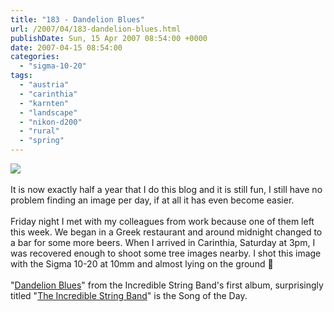 ```yaml
---
title: "183 - Dandelion Blues"
url: /2007/04/183-dandelion-blues.html
publishDate: Sun, 15 Apr 2007 08:54:00 +0000
date: 2007-04-15 08:54:00
categories: 
  - "sigma-10-20"
tags: 
  - "austria"
  - "carinthia"
  - "karnten"
  - "landscape"
  - "nikon-d200"
  - "rural"
  - "spring"
---
```

<a href="https://d25zfm9zpd7gm5.cloudfront.net/1200x1200/2007/20070414_152840_ps.jpg"><img src="https://d25zfm9zpd7gm5.cloudfront.net/0600x0600/2007/20070414_152840_ps.jpg"/></a><br/><br/>It is now exactly half a year that I do this blog and it is still fun, I still have no problem finding an image per day, if at all it has even become easier.<br/><br/>Friday night I met with my colleagues from work because one of them left this week. We began in a Greek restaurant and around midnight changed to a bar for some more beers. When I arrived in Carinthia, Saturday at 3pm, I was recovered enough to shoot some tree images nearby. I shot this image with the Sigma 10-20 at 10mm and almost lying on the ground 🙂<br/><br/>"<a href="http://www.lyricstime.com/incredible-string-band-dandelion-blues-lyrics.html" target="_blank">Dandelion Blues</a>" from the Incredible String Band's first album, surprisingly titled "<a href="http://www.amazon.com/Incredible-String-Band/dp/B00000064H" target="_blank">The Incredible String Band</a>" is the Song of the Day.
